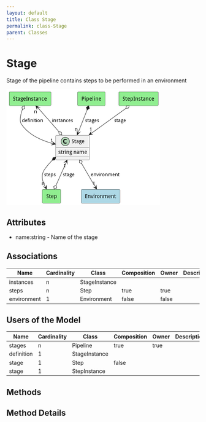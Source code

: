 ```yaml
---
layout: default
title: Class Stage
permalink: class-Stage
parent: Classes
---
```


# Stage

Stage of the pipeline contains steps to be performed in an environment

![Logical Diagram](./logical.png)

## Attributes

* name:string - Name of the stage


## Associations

| Name | Cardinality | Class | Composition | Owner | Description |
| --- | --- | --- | --- | --- | --- |
| instances | n | StageInstance |  |  |  |
| steps | n | Step | true | true |  |
| environment | 1 | Environment | false | false |  |



## Users of the Model

| Name | Cardinality | Class | Composition | Owner | Description |
| --- | --- | --- | --- | --- | --- |
| stages | n | Pipeline | true | true |  |
| definition | 1 | StageInstance |  |  |  |
| stage | 1 | Step | false |  |  |
| stage | 1 | StepInstance |  |  |  |





## Methods


<h2>Method Details</h2>
    

